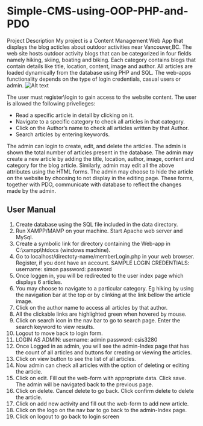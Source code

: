 # Simple-CMS-using-OOP-PHP-and-PDO
Project Description
My project is a Content Management Web App that displays the blog acticles about outdoor activities near Vancouver,BC. The web site hosts outdoor activity blogs that can be categorized in four fields namely hiking, skiing, boating and biking. Each category contains blogs that contain details like title, location, content, image and author. All articles are loaded dynamically from the database using PHP and SQL. The web-apps functionality depends on the type of login credentials, casual users or admin.
![Alt text](./projectPHP.gif)

The user must register\login to gain access to the website content. The user is allowed the following privelleges:
- Read a specific article in detail by clicking on it. 
- Navigate to a specific category to check all articles in that category.
- Click on the Author’s name to check all articles written by that Author.
- Search articles by entering keywords.

The admin can login to create, edit, and delete the articles. The admin is shown the total number of articles present in the database. The admin may create a new article by adding the title, location, author, image, content and category for the blog article. Similarly, admin may edit all the above attributes using the HTML forms. The admin may choose to hide the article on the website by choosing to not display in the editing page. These forms, together with PDO, communicate with database to reflect the changes made by the admin. 

## User Manual
1. Create database using the SQL file included in the data directory.
2. Run XAMPP/MAMP on your machine. Start Apache web server and MySql.
3. Create a symbolic link for directory containing the Web-app in C:\xampp\htdocs (windows machine).
4. Go to localhost/directoty-name/memberLogin.php in your web browser. Register, if you dont have an account. 
SAMPLE LOGIN CREDENTIALS: username: simon password: password 
5. Once loggen in, you will be redirected to the user index page which displays 6 articles.
6. You may choose to navigate to a particular category. Eg hiking by using the navigation bar at the top or by clinking at the link bellow the article image.
7. Click on the author name to access all articles by that author.
8. All the clickable links are highlighted green when hovered by mouse. 
9. Click on search icon in the nav bar to go to search page. Enter the search keyword to view results.
10. Logout to move back to login form.
11. LOGIN AS ADMIN:       username: admin             password: csis3280
12. Once Logged in as admin, you will see the admin-Index page that has the count of all articles and buttons for creating or viewing the articles.
13. Click on view button to see the list of all articles. 
14. Now admin can check all articles with the option of deleting or editing the article.
15. Click on edit. Fill out the web-form with appropriate data. Click save. The admin will be navigated back to the previous page. 
16. Click on delete. Cancel delete to go back. Click confirm delete to delete the article.
17. Click on add new activity and fill out the web-form to add new article.
18. Click on the logo on the nav bar to go back to the admin-Index page.
19. Click on logout to go back to login screen

